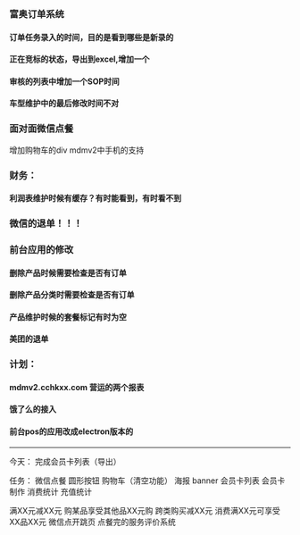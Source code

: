 ### 富奥订单系统
  #### 订单任务录入的时间，目的是看到哪些是新录的
  #### 正在竞标的状态，导出到excel,增加一个
  #### 审核的列表中增加一个SOP时间
  #### 车型维护中的最后修改时间不对

### 面对面微信点餐
  增加购物车的div
  mdmv2中手机的支持

### 财务：
  #### 利润表维护时候有缓存？有时能看到，有时看不到

### 微信的退单！！！

### 前台应用的修改
  #### 删除产品时候需要检查是否有订单
  #### 删除产品分类时需要检查是否有订单
  #### 产品维护时候的套餐标记有时为空
  #### 美团的退单
  
### 计划：
  #### mdmv2.cchkxx.com 营运的两个报表
  #### 饿了么的接入
  #### 前台pos的应用改成electron版本的

---------------------------
 今天：
  完成会员卡列表（导出）

任务：
  微信点餐
    圆形按钮
    购物车（清空功能）
    海报
    banner
  会员卡列表
  会员卡制作
  消费统计
  充值统计

满XX元减XX元
购某品享受其他品XX元购
跨类购买减XX元
消费满XX元可享受XX品XX元
微信点开跳页
点餐完的服务评价系统

